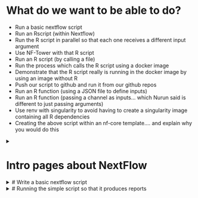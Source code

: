 # What do we want to be able to do?

* Run a basic nextflow script
* Run an Rscript (within Nextflow)
* Run the R script in parallel so that each one receives a different input argument
* Use NF-Tower with that R script 
* Run an R script (by calling a file)
* Run the process which calls the R script using a docker image
* Demonstrate that the R script really is running in the docker image by using an image without R
* Push our script to github and run it from our github repos
* Run an R function (using a JSON file to define inputs)
* Run an R function (passing a channel as inputs... which Nurun said is different to just passing arguments)
* Use renv with singularity to avoid having to create a singularity image containing all R dependencies
* Creating the above script within an nf-core template.... and explain why you would do this

<details>
    <summary>
        <h1>Intro pages about NextFlow</h1>
    </summary>

    Start of doing the Quickstart: https://www.nextflow.io/
</details>


<details>
    <summary>
# Write a basic nextflow script
    </summary><br>
    
Try running the first script from here: https://www.nextflow.io/docs/latest/getstarted.html#your-first-script

If you try running these on the HPC you will get an error. This is because by default it tries submitting the jobs to the HPC: tell it to use the local executor.

Create this file as tutorial.nf:

```
#!/usr/bin/env nextflow
params.str = 'Hello world!'
process splitLetters {
    executor ='local'
    output:
    file 'chunk_*' into letters
    """
    printf '${params.str}' | split -b 6 - chunk_
    """
}
process convertToUpper {
    executor = 'local'
    input:
    file x from letters.flatten()
    output:
    stdout result
    """
    cat $x | tr '[a-z]' '[A-Z]'
    """
}
result.view { it.trim() }
```

The first part of the script puts a variable called params.str into the global workspace

Nextflow then runs all 'process' functions in the order that they appear in the script

The first function, "splitLetters" does not have any inputs (but uses the global params variables)

Functions try running all code within the quote marks as the functions code... everything outside that explains inputs/outputs/environmments etc

The first function prints out the content of params.str and pipes this to the unix function "split"

The split function is explained here (http://www.theunixschool.com/2012/10/10-examples-of-split-command-in-unix.html)

It's splitting it's input into chunks of 6 bytes... then outputting them as seperate files. 
</details>

<details>
    <summary>
# Running the simple script so that it produces reports
    </summary>
```
/nextflow run ./tutorial.nf -with-report -with-timeline -with-dag flowchart.png

```

If you then connect to the server with SMB (smb://rds.imperial.ac.uk/rds/user/nskene/home) then you can click report.html to see how the run went
</details>

<details>
    <summary>
# Run an R script in parallel by submitting jobs with PBS
    </summary>
Here's a typical template... inside the base directory where NF is run.. create a "bin" folder and put R scripts in there and run "chmod +x" on each of them... e.g. try to save this R script as save_dataset.R in the /bin/ folder: -

```
#!/usr/bin/env Rscript
args = commandArgs(trailingOnly=TRUE)
if (length(args) == 0) {
  stop("No dataset was specified.")
} else {
    dataset <- args[1]
}
sprintf("Loading dataset: %s", dataset)
do.call(data, list(x = eval(dataset)))
write.table(
    dataset, 
    file = paste0(dataset, ".tsv"), 
    sep = "\t", 
    col.names = TRUE, row.names = FALSE)
```

then run chmod +x save_dataset.R  on it

then the tutorial.nf becomes: -

```
#!/usr/bin/env nextflow
params.datasets = ['iris', 'mtcars']
process writeDataset {
    module 'R/3.4.0'
    executor = 'pbspro'
    clusterOptions = '-lselect=1:ncpus=1:mem=1Gb -l walltime=24:00:00 -V'
    tag "${dataset}"
    publishDir "$baseDir/data/", mode: 'copy', overwrite: false, pattern: "*.tsv"
    input:
    each dataset from params.datasets
    output:
    file '*.tsv' into datasets_ch
    """
    save_dataset.R ${dataset}
    """
}
```

The script runs the R script and also passes it a parameter from NF

For larger/more complex R scripts with multiple parameters, it's better to use the argparse package in R
</details>

<details>
    <summary>
# Run the process which calls the R script using a Docker / Singularity image
    </summary>
The simplest way to do this is to tell it to use a docker hub image when you call the nextflow code, using an argument, i.e.

```
nextflow run test.nf -with-singularity "continuumio/miniconda"
```

Note that this pulls a docker image and converts it directly to a singularity image.


Alternatively,  create a file named ```nextflow.config``` in the current directory with:

```
process.container = 'continuumio/miniconda3' # the name of the image
singularity.enabled = true
singularity.cacheDir = 'work/singularity' #path to save the singularity images. can be changed to a shared folder
```

If you have access to the neurogenomics-lab shared workspace, then keep your images there so others can access them:

```
process.container = 'continuumio/miniconda3' # the name of the image
singularity.enabled = true
singularity.cacheDir = '~/projects/neurogenomics-lab' #path to save the singularity images. can be changed to a shared folder
```
</details>
